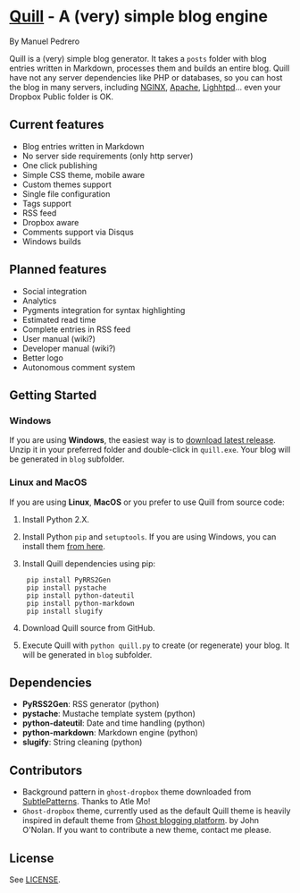 # [Quill](http://quillbe.com) - A (very) simple blog engine

By Manuel Pedrero

Quill is a (very) simple blog generator. It takes a `posts` folder with blog entries written in Markdown, processes them and builds an entire blog. Quill have not any server dependencies like PHP or databases, so you can host the blog in many servers, including  [NGINX](http://nginx.org/), [Apache](http://httpd.apache.org/), [Lighhtpd](http://www.lighttpd.net/)... even your Dropbox Public folder is OK.

## Current features

* Blog entries written in Markdown
* No server side requirements (only http server)
* One click publishing
* Simple CSS theme, mobile aware
* Custom themes support
* Single file configuration
* Tags support
* RSS feed
* Dropbox aware
* Comments support via Disqus
* Windows builds

## Planned features

* Social integration
* Analytics
* Pygments integration for syntax highlighting
* Estimated read time
* Complete entries in RSS feed
* User manual (wiki?)
* Developer manual (wiki?)
* Better logo
* Autonomous comment system


## Getting Started

### Windows
If you are using **Windows**, the easiest way is to [download latest release](https://dl.dropboxusercontent.com/u/2904420/quill-builds/quill-latest.zip). Unzip it in your preferred folder and double-click in `quill.exe`. Your blog will be generated in `blog` subfolder.

### Linux and MacOS
If you are using **Linux**, **MacOS** or you prefer to use Quill from source code:

1. Install Python 2.X.
2. Install Python `pip` and `setuptools`. If you are using Windows, you can install them [from here](http://www.lfd.uci.edu/~gohlke/pythonlibs/#setuptools).
3. Install Quill dependencies using pip:
		
		pip install PyRRS2Gen
		pip install pystache
		pip install python-dateutil
		pip install python-markdown
		pip install slugify
    
4. Download Quill source from GitHub.
5. Execute Quill with `python quill.py` to create (or regenerate) your blog. It will be generated in `blog` subfolder.


## Dependencies
* **PyRSS2Gen**: RSS generator (python)
* **pystache**: Mustache template system (python)
* **python-dateutil**: Date and time handling (python)
* **python-markdown**: Markdown engine (python)
* **slugify**: String cleaning (python)

## Contributors

* Background pattern in `ghost-dropbox` theme downloaded from [SubtlePatterns](http://subtlepatterns.com/). Thanks to Atle Mo!
* `Ghost-dropbox` theme, currently used as the default Quill theme is heavily inspired in default theme from [Ghost blogging platform](https://ghost.org/). by John O'Nolan. If you want to contribute a new theme, contact me please.

## License

See [LICENSE](https://github.com/mpedrero/quill/blob/master/LICENSE.md).